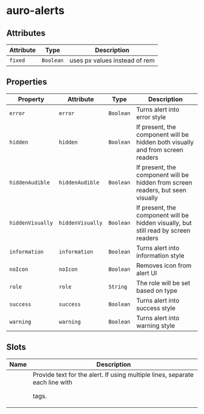 # auro-alerts

## Attributes

| Attribute | Type      | Description                   |
|-----------|-----------|-------------------------------|
| `fixed`   | `Boolean` | uses px values instead of rem |

## Properties

| Property         | Attribute        | Type      | Description                                      |
|------------------|------------------|-----------|--------------------------------------------------|
| `error`          | `error`          | `Boolean` | Turns alert into error style                     |
| `hidden`         | `hidden`         | `Boolean` | If present, the component will be hidden both visually and from screen readers |
| `hiddenAudible`  | `hiddenAudible`  | `Boolean` | If present, the component will be hidden from screen readers, but seen visually |
| `hiddenVisually` | `hiddenVisually` | `Boolean` | If present, the component will be hidden visually, but still read by screen readers |
| `information`    | `information`    | `Boolean` | Turns alert into information style               |
| `noIcon`         | `noIcon`         | `Boolean` | Removes icon from alert UI                       |
| `role`           | `role`           | `String`  | The role will be set based on type               |
| `success`        | `success`        | `Boolean` | Turns alert into success style                   |
| `warning`        | `warning`        | `Boolean` | Turns alert into warning style                   |

## Slots

| Name | Description                                      |
|------|--------------------------------------------------|
|      | Provide text for the alert. If using multiple lines, separate each line with <p> tags. |
